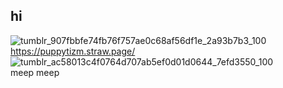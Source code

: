 ## hi

![tumblr_907fbbfe74fb76f757ae0c68af56df1e_2a93b7b3_100](https://github.com/user-attachments/assets/61ccfece-e095-4488-867c-ccce2b7fdae2)
https://puppytizm.straw.page/
![tumblr_ac58013c4f0764d707ab5ef0d01d0644_7efd3550_100](https://github.com/user-attachments/assets/092f424a-2511-43af-92ec-abf64a647cf4)
<br> meep meep

<!--
**puppyizm/puppyizm** is a ✨ _special_ ✨ repository because its `README.md` (this file) appears on your GitHub profile.

Here are some ideas to get you started:

- 🔭 I’m currently working on ...
- 🌱 I’m currently learning ...
- 👯 I’m looking to collaborate on ...
- 🤔 I’m looking for help with ...
- 💬 Ask me about ...
- 📫 How to reach me: ...
- 😄 Pronouns: ...
- ⚡ Fun fact: ...
-->
